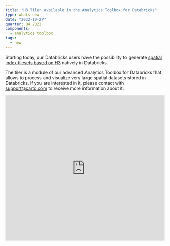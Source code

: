 ```yaml
---
title: "H3 Tiler available in the Analytics Toolbox for Databricks"
type: whats-new
date: "2022-10-27"
quarter: Q4 2022
components:
  - analytics toolbox
tags:
  - new
---
```


Starting today, our Databricks users have the possibility to generate [spatial index tilesets based on H3](https://docs.carto.com/analytics-toolbox-databricks/reference/tiler/#create_spatial_index_tileset) natively in Databricks. 
</br>

The tiler is a module of our advanced Analytics Toolbox for Databricks that allows to process and visualize very large spatial datasets stored in Databricks. If you are interested in it, please contact with support@carto.com to receive more information about it.  

<div class='video-wrapper'>
  <iframe src="https://player.vimeo.com/video/764328258?h=4050aa87d5&autoplay=1&muted=1&autopause=0&loop=1" width="100%" height="460" frameborder="0" allow="autoplay; fullscreen" allowfullscreen></iframe>
</div>